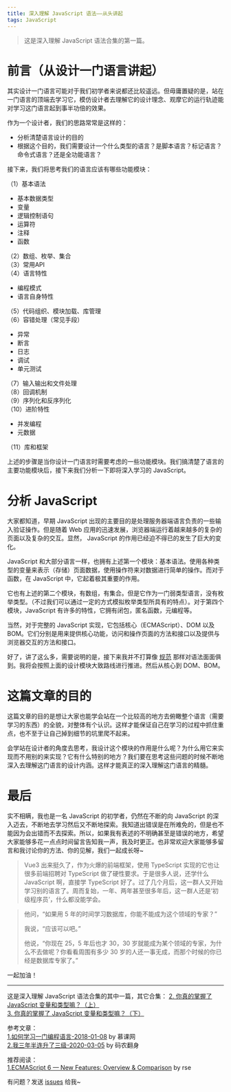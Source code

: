 ```yaml
---
title: 深入理解 JavaScript 语法——从头讲起
tags: JavaScript
---
```


> 这是深入理解 JavaScript 语法合集的第一篇。

# 前言（从设计一门语言讲起）

其实设计一门语言可能对于我们初学者来说都还比较遥远。但毋庸置疑的是，站在一门语言的顶端去学习它，模仿设计者去理解它的设计理念、观摩它的运行轨迹能对学习这门语言起到事半功倍的效果。

作为一个设计者，我们的思路常常是这样的：

* 分析清楚语言设计的目的
* 根据这个目的，我们需要设计一个什么类型的语言？是脚本语言？标记语言？命令式语言？还是全功能语言？

接下来，我们将思考我们的语言应该有哪些功能模块：

（1）基本语法  
* 基本数据类型  
* 变量  
* 逻辑控制语句  
* 运算符  
* 注释  
* 函数  

（2）数组、枚举、集合  
（3）常用API  
（4）语言特性  
* 编程模式  
* 语言自身特性  

（5）代码组织、模块加载、库管理  
（6）容错处理（常见手段）
* 异常
* 断言
* 日志
* 调试
* 单元测试

（7）输入输出和文件处理  
（8）回调机制  
（9）序列化和反序列化  
（10）进阶特性  
* 并发编程
* 元数据

（11）库和框架  

上述的步骤是当你设计一门语言时需要考虑的一些功能模块。我们搞清楚了语言的主要功能模块后，接下来我们分析一下即将深入学习的 JavaScript。

# 分析 JavaScript

大家都知道，早期 JavaScript 出现的主要目的是处理服务器端语言负责的一些输入验证操作。但是随着 Web 应用的迅速发展，浏览器端运行着越来越多的复杂的页面以及复杂的交互。显然， JavaScript 的作用已经迫不得已的发生了巨大的变化。

JavaScript 和大部分语言一样，也拥有上述第一个模块：基本语法。使用各种类型的变量来表示（存储）页面数据，使用操作符来对数据进行简单的操作。而对于函数，在 JavaScript 中，它起着极其重要的作用。

它也有上述的第二个模块，有数组，有集合。但是它作为一门弱类型语言，没有枚举类型。（不过我们可以通过一定的方式模拟枚举类型所具有的特点）。对于第四个模块，JavaScript 有许多的特性，它拥有闭包，匿名函数，元编程等。

当然，对于完整的 JavaScript 实现，它包括核心（ECMAScript）、DOM 以及 BOM。它们分别是用来提供核心功能，访问和操作页面的方法和接口以及提供与浏览器交互的方法和接口。

好了，讲了这么多，需要说明的是，接下来我并不打算像 [规范](http://www.ecma-international.org/ecma-262/9.0/index.html#sec-overview) 那样对语法面面俱到。我将会按照上面的设计模块大致路线进行推进。然后从核心到 DOM、BOM。

# 这篇文章的目的

这篇文章的目的是想让大家也能学会站在一个比较高的地方去俯瞰整个语言（需要学习的东西）的全貌，对整体有个认识。这样才能保证自己在学习的过程中抓住重点，也不至于让自己掉到细节的坑里爬不起来。

会学站在设计者的角度去思考，我设计这个模块的作用是什么呢？为什么用它来实现而不用别的来实现？它有什么特别的地方？我们要在思考这些问题的时候不断地深入去理解这门语言的设计内涵。这样才能真正的深入理解这门语言的精髓。

# 最后

实不相瞒，我也是一名 JavaScript 的初学者，仍然在不断的向 JavaScript 的深入迈去，不断地去学习然后又不断地探索。我知道出错误是在所难免的，但是也不能因为会出错而不去探索。所以，如果我有表述的不明确甚至是错误的地方，希望大家能够多花一点点时间留言告知我一声，我及时更正。也非常欢迎大家能够多留言和我讨论你的方法、你的见解，我们一起成长呀~

> Vue3 出来挺久了，作为火爆的前端框架，使用 TypeScript 实现的它也让很多前端招聘对 TypeScript 做了硬性要求。于是很多人说，还学什么 JavaScript 啊，直接学 TypeScript 好了。过了几个月后，这一群人又开始学习别的语言了。周而复始，一年、两年甚至很多年后，这一群人还是‘初级程序员’，什么都没能学会。

> 他问，“如果用 5 年的时间学习数据库，你能不能成为这个领域的专家？”
>
> 我说，“应该可以吧。”
>
> 他说，“你现在 25，5 年后也才 30，30 岁就能成为某个领域的专家，为什么不去做呢？你看看周围有多少 30 岁的人还一事无成，而那个时候的你已经是数据库专家了。”

一起加油！

---
这是深入理解 JavaScript 语法合集的其中一篇，其它合集：
[2. 你真的掌握了 JavaScript 变量和类型嘛？（上）](https://syt-honey.github.io/2020/03/06/%E5%8F%98%E9%87%8F%E5%92%8C%E7%B1%BB%E5%9E%8B%EF%BC%88%E4%B8%8A%EF%BC%89/)    
[3. 你真的掌握了 JavaScript 变量和类型嘛？（下）](https://syt-honey.github.io/2020/03/07/%E5%8F%98%E9%87%8F%E5%92%8C%E7%B1%BB%E5%9E%8B%EF%BC%88%E4%B8%8B%EF%BC%89/)  

参考文章：  
[1.如何学习一门编程语言-2018-01-08](https://zhuanlan.zhihu.com/p/32741603) by 慕课网   
[2.我三年半连升了三级-2020-03-05](https://zhuanlan.zhihu.com/p/32741603) by 码农翻身   

推荐阅读：  
[1.ECMAScript 6 — New Features: Overview & Comparison](http://es6-features.org/#StatementBodies) by rse   

有问题？发送 [issues](https://syt-honey.github.io/about/) 给我~
